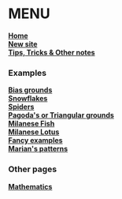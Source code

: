 # **MENU**
[**Home**](https://github.com/MAETempels/MAE-gf/wiki) <br>
[**New site**](https://maetempels.github.io/MAE-gf) <br>
[**Tips, Tricks & Other notes**](https://github.com/MAETempels/MAE-gf/wiki/Tips-&-Tricks-&-Other-notes) <br>
### Examples
[**Bias grounds**](https://github.com/MAETempels/MAE-gf/wiki/Bias-grounds) <br>
[**Snowflakes**](https://github.com/MAETempels/MAE-gf/wiki/Snowflakes) <br>
[**Spiders**](https://github.com/MAETempels/MAE-gf/wiki/Spiders) <br>
[**Pagoda's or Triangular grounds**](https://github.com/MAETempels/MAE-gf/wiki/Pagoda's-or-Triangular-grounds) <br>
[**Milanese Fish**](https://github.com/MAETempels/MAE-gf/wiki/Milanese-Fish) <br>
[**Milanese Lotus**](https://github.com/MAETempels/MAE-gf/wiki/Milanese-Lotus) <br>
[**Fancy examples**](https://github.com/MAETempels/MAE-gf/wiki/Fancy-examples) <br>
[**Marian's patterns**](https://github.com/MAETempels/MAE-gf/wiki/Marian's-patterns)
### Other pages
[**Mathematics**](https://github.com/MAETempels/MAE-gf/wiki/Mathematics)